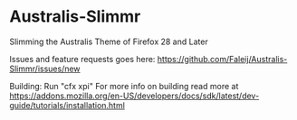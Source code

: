 Australis-Slimmr
================

Slimming the Australis Theme of Firefox 28 and Later

Issues and feature requests goes here: https://github.com/Faleij/Australis-Slimmr/issues/new

Building: Run "cfx xpi"
For more info on building read more at https://addons.mozilla.org/en-US/developers/docs/sdk/latest/dev-guide/tutorials/installation.html
